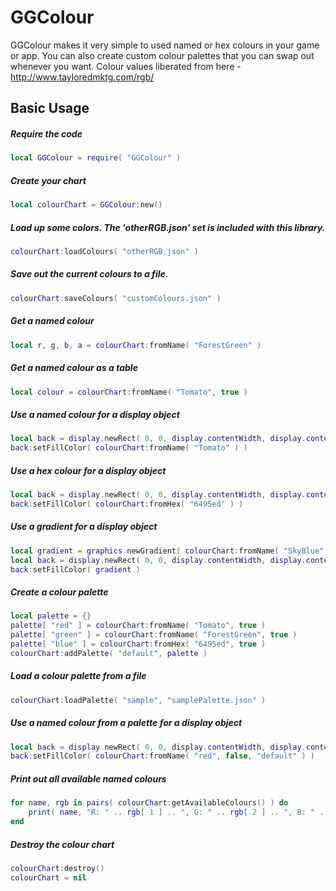 GGColour
============

GGColour makes it very simple to used named or hex colours in your game or app. 
You can also create custom colour palettes that you can swap out whenever you want. 
Colour values liberated from here - http://www.tayloredmktg.com/rgb/

Basic Usage
-------------------------

##### Require the code
```lua
local GGColour = require( "GGColour" )
```

##### Create your chart
```lua
local colourChart = GGColour:new()
```

##### Load up some colors. The 'otherRGB.json' set is included with this library.
```lua
colourChart:loadColours( "otherRGB.json" )
```

##### Save out the current colours to a file.
```lua
colourChart:saveColours( "customColours.json" )
```

##### Get a named colour
```lua
local r, g, b, a = colourChart:fromName( "ForestGreen" )
```

##### Get a named colour as a table
```lua
local colour = colourChart:fromName( "Tomato", true )
```

##### Use a named colour for a display object
```lua
local back = display.newRect( 0, 0, display.contentWidth, display.contentHeight )
back:setFillColor( colourChart:fromName( "Tomato" ) )
```

##### Use a hex colour for a display object
```lua
local back = display.newRect( 0, 0, display.contentWidth, display.contentHeight )
back:setFillColor( colourChart:fromHex( "6495ed" ) )
```

##### Use a gradient for a display object
```lua
local gradient = graphics.newGradient( colourChart:fromName( "SkyBlue", true ), colourChart:fromName( "MidnightBlue", true ), "up" )
local back = display.newRect( 0, 0, display.contentWidth, display.contentHeight )
back:setFillColor( gradient )
```

##### Create a colour palette
```lua
local palette = {}
palette[ "red" ] = colourChart:fromName( "Tomato", true )
palette[ "green" ] = colourChart:fromName( "ForestGreen", true )
palette[ "blue" ] = colourChart:fromHex( "6495ed", true )
colourChart:addPalette( "default", palette )
```
##### Load a colour palette from a file
```lua
colourChart:loadPalette( "sample", "samplePalette.json" )
```

##### Use a named colour from a palette for a display object
```lua
local back = display.newRect( 0, 0, display.contentWidth, display.contentHeight )
back:setFillColor( colourChart:fromName( "red", false, "default" ) )
```

##### Print out all available named colours
```lua
for name, rgb in pairs( colourChart:getAvailableColours() ) do
	print( name, "R: " .. rgb[ 1 ] .. ", G: " .. rgb[ 2 ] .. ", B: " .. rgb[ 3 ] )
end
```

##### Destroy the colour chart
```lua
colourChart:destroy()
colourChart = nil
```